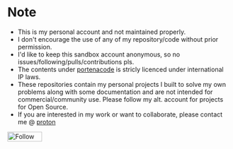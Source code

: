 # Note
- This is my personal account and not maintained properly.
- I don't encourage the use of any of my repository/code without prior permission.
- I'd like to keep this sandbox account anonymous, so no issues/following/pulls/contributions pls.
- The contents under [portenacode](https://github.com/orgs/portenacode/) is stricly licenced under international IP laws.
- These repositories contain my personal projects I built to solve my own problems along with some documentation and are not intended for commercial/community use. Please follow my alt. account for projects for Open Source.
- If you are interested in my work or want to collaborate, please contact me @ [proton](mailto:nishantiyer@proton.me)

<a href="https://www.f6s.com/nishant-iyer?follow=1" target="_blank" title="Follow Nishant Iyer on F6S"><img src="https://www.f6s.com/images/f6s-follow-primary.png" border="0" width="78" height="22 " alt="Follow Nishant Iyer on F6S" style="width: 78px; height: 22px; padding: 0px; margin: 0px;" /></a>
<div id="f6s-jobs-2cc4a1"></div><script type="text/javascript"> var F6S_v1 = F6S_v1 || {}; F6S_v1.params = F6S_v1.params || []; F6S_v1.params.push({ type: 'widget', widgetType: 'organization-jobs', profileId: 'portena', containerId: 'f6s-jobs-2cc4a1' }); (function() { var st = document.createElement('script'); st.type = 'text/javascript'; st.async = true; st.src = 'https://www.f6s.com//system/js/widgets'; var ft = document.getElementsByTagName('script')[0]; ft.parentNode.insertBefore(st, ft); })();</script>
<div id="f6s-jobs-617ba1"></div>
<script type="text/javascript">
  var F6S_v1 = F6S_v1 || {};
  F6S_v1.params = F6S_v1.params || [];
  F6S_v1.params.push({ 
    type: 'widget', 
    widgetType: 'organization-jobs', 
    profileId: 'portena', 
    containerId: 'f6s-jobs-617ba1' 
  });

  (function() {
    var st = document.createElement('script');
    st.type = 'text/javascript';
    st.async = true;
    st.src = 'https://www.f6s.com//system/js/widgets';
    var ft = document.getElementsByTagName('script')[0];
    ft.parentNode.insertBefore(st, ft);
  })();
</script>
